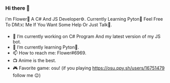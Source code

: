 ### Hi there 👋

 i'm Flower🌹 A C# And JS Developer⚙️. Currently Learning Pyton📗 Feel Free To DM✉️ Me If You Want Some Help Or Just Talk🤗.

- 🔭 I’m currently working on C# Program And my latest version of my JS bot.
- 🌱 I’m currently learning Pyton📗.
- 📫 How to reach me: Flower#6969.
- 📺 Anime is the best.
- 🎮 Favorite game: osu! (if you playing https://osu.ppy.sh/users/16751479 follow me 😉)
